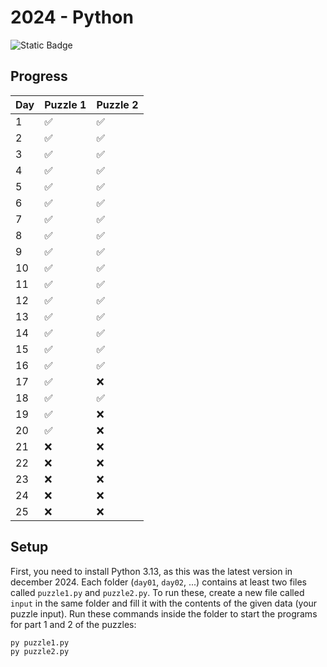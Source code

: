 # 2024 - Python

![Static Badge](https://img.shields.io/badge/Python%20version-3.13-3572A5)

## Progress

| Day | Puzzle 1 | Puzzle 2 |
|-----|----------|----------|
| 1   | ✅        | ✅        |
| 2   | ✅        | ✅        |
| 3   | ✅        | ✅        |
| 4   | ✅        | ✅        |
| 5   | ✅        | ✅        |
| 6   | ✅        | ✅        |
| 7   | ✅        | ✅        |
| 8   | ✅        | ✅        |
| 9   | ✅        | ✅        |
| 10  | ✅        | ✅        |
| 11  | ✅        | ✅        |
| 12  | ✅        | ✅        |
| 13  | ✅        | ✅        |
| 14  | ✅        | ✅        |
| 15  | ✅        | ✅        |
| 16  | ✅        | ✅        |
| 17  | ✅        | ❌        |
| 18  | ✅        | ✅        |
| 19  | ✅        | ❌        |
| 20  | ✅        | ❌        |
| 21  | ❌        | ❌        |
| 22  | ❌        | ❌        |
| 23  | ❌        | ❌        |
| 24  | ❌        | ❌        |
| 25  | ❌        | ❌        |

## Setup

First, you need to install Python 3.13, as this was the latest version in december 2024.
Each folder (`day01`, `day02`, ...) contains at least two files called `puzzle1.py` and `puzzle2.py`.
To run these, create a new file called `input` in the same folder and fill it with the contents of the given data (your
puzzle input).
Run these commands inside the folder to start the programs for part 1 and 2 of the puzzles:

```bash
py puzzle1.py
py puzzle2.py
```
